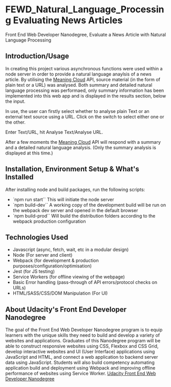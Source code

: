 # FEWD_Natural_Language_Processing Evaluating News Articles

Front End Web Developer Nanodegree, Evaluate a News Article with Natural Language Processing


## Introduction/Usage 

In creating this project various asynchronous functions were used within a node server in order to provide a natural language anaylsis of a news article.
By utilising the [Meaning Cloud](https://www.meaningcloud.com/) API, source material (in the form of plain text or a URL) was analysed.  Both summary and detailed natural language processing was performaed, only summary information has been implemented into this web app and is displayed in the results section, below the input.

In use, the user can firstly select whether to analyse plain Text or an external text source using a URL. 
Click on the switch to select either one or the other. 

Enter Text/URL, hit Analyse Text/Analyse URL. 

After a few moments the [Meaning Cloud](https://www.meaningcloud.com/) API will respond with a summary and a detailed natural language analysis. (Only the summary analysis is displayed at this time.)


## Installation, Environment Setup & What's Installed

After installing node and build packages, run the following scripts: 

* `npm run start``
This will initiate the node server 
* `npm build-dev``
A working copy of the development build will be run on the webpack dev server and opened in the default browser
* `npm build-prod``
Will build the distribution folders according to the webpack production configuration


## Technologies Used

- Javascript (async, fetch, wait, etc in a modular design)
- Node (For server and client)
- Webpack (for development & production purposes/configuration/optimisation)
- Jest (for JS testing)
- Service Workers (for offline viewing of the webpage)
- Basic Error handling (pass-through of API errors/protocol checks on URLs)
- HTML/SASS/CSS/DOM Manipulation (For UI)


## About Udacity's Front End Developer Nanodegree

The goal of the Front End Web Developer Nanodegree program is to equip learners with the unique skills they need to build and develop a variety of websites and applications. Graduates of this Nanodegree program will be able to construct responsive websites using CSS, Flexbox and CSS Grid, develop interactive websites and UI (User Interface) applications using JavaScript and HTML, and connect a web application to backend server data using JavaScript. Students will also build competency automating application build and deployment using Webpack and improving offline performance of websites using Service Worker. [Udacity Front End Web Developer Nanodegree](https://www.udacity.com/course/front-end-web-developer-nanodegree--nd0011)